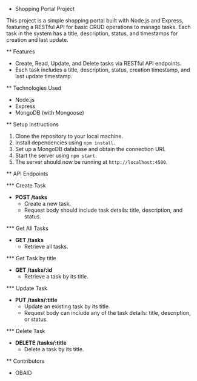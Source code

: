 * Shopping Portal Project

This project is a simple shopping portal built with Node.js and Express, featuring a RESTful API for basic CRUD operations to manage tasks. Each task in the system has a title, description, status, and timestamps for creation and last update.

** Features

- Create, Read, Update, and Delete tasks via RESTful API endpoints.
- Each task includes a title, description, status, creation timestamp, and last update timestamp.

** Technologies Used

- Node.js
- Express
- MongoDB (with Mongoose)

** Setup Instructions

1. Clone the repository to your local machine.
2. Install dependencies using `npm install`.
3. Set up a MongoDB database and obtain the connection URI.
4. Start the server using `npm start`.
5. The server should now be running at `http://localhost:4500`.

** API Endpoints

*** Create Task
- **POST /tasks**
  - Create a new task.
  - Request body should include task details: title, description, and status.

*** Get All Tasks
- **GET /tasks**
  - Retrieve all tasks.

*** Get Task by title
- **GET /tasks/:id**
  - Retrieve a task by its title.

*** Update Task
- **PUT /tasks/:title**
  - Update an existing task by its title.
  - Request body can include any of the task details: title, description, or status.

*** Delete Task
- **DELETE /tasks/:title**
  - Delete a task by its title.

** Contributors

- OBAID


